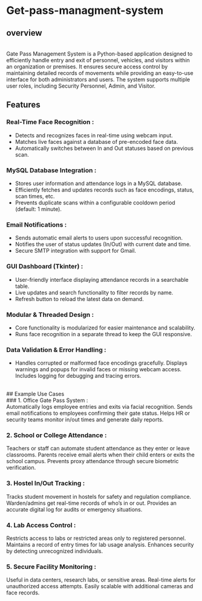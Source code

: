 # Get-pass-managment-system

## overview
<br>
Gate Pass Management System is a Python-based application designed to efficiently handle entry and exit of personnel, vehicles, and visitors within an organization or premises. It ensures secure access control by maintaining detailed records of movements while providing an easy-to-use interface for both administrators and users. The system supports multiple user roles, including Security Personnel, Admin, and Visitor.
<br>

## Features
  
###  Real-Time Face Recognition : <br>
* Detects and recognizes faces in real-time using webcam input.
* Matches live faces against a database of pre-encoded face data.
* Automatically switches between In and Out statuses based on previous scan.

###  MySQL Database Integration : <br>
* Stores user information and attendance logs in a MySQL database.
* Efficiently fetches and updates records such as face encodings, status, scan times, etc.
* Prevents duplicate scans within a configurable cooldown period (default: 1 minute).

###  Email Notifications : <br>
* Sends automatic email alerts to users upon successful recognition.
* Notifies the user of status updates (In/Out) with current date and time.
* Secure SMTP integration with support for Gmail.

### GUI Dashboard (Tkinter) : <br>
* User-friendly interface displaying attendance records in a searchable table.
* Live updates and search functionality to filter records by name.
* Refresh button to reload the latest data on demand.

### Modular & Threaded Design : <br>
* Core functionality is modularized for easier maintenance and scalability.
* Runs face recognition in a separate thread to keep the GUI responsive.

### Data Validation & Error Handling : <br>
* Handles corrupted or malformed face encodings gracefully.
Displays warnings and popups for invalid faces or missing webcam access.
Includes logging for debugging and tracing errors.
<br>
## Example Use Cases
<br>
### 1. Office Gate Pass System : <br>
Automatically logs employee entries and exits via facial recognition.
Sends email notifications to employees confirming their gate status.
Helps HR or security teams monitor in/out times and generate daily reports.

### 2. School or College Attendance : <br>
Teachers or staff can automate student attendance as they enter or leave classrooms.
Parents receive email alerts when their child enters or exits the school campus.
Prevents proxy attendance through secure biometric verification.

### 3. Hostel In/Out Tracking : <br>
Tracks student movement in hostels for safety and regulation compliance.
Warden/admins get real-time records of who’s in or out.
Provides an accurate digital log for audits or emergency situations.

### 4. Lab Access Control : <br>
Restricts access to labs or restricted areas only to registered personnel.
Maintains a record of entry times for lab usage analysis.
Enhances security by detecting unrecognized individuals.

### 5. Secure Facility Monitoring : <br>
Useful in data centers, research labs, or sensitive areas.
Real-time alerts for unauthorized access attempts.
Easily scalable with additional cameras and face records.
